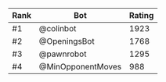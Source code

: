 Rank|Bot|Rating
---|---|---
#1|@colinbot|1923
#2|@OpeningsBot|1768
#3|@pawnrobot|1295
#4|@MinOpponentMoves|988
